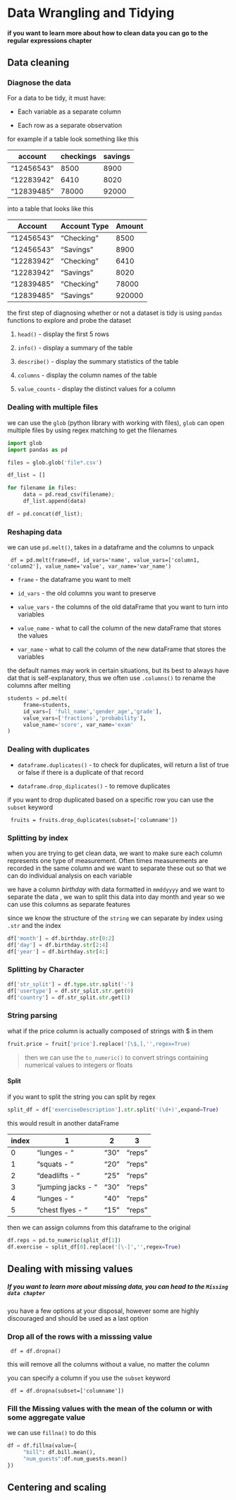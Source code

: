 # Data Wrangling and Tidying

#### if you want to learn more about how to clean data you can go to the regular expressions chapter


## Data cleaning

### Diagnose the data

For a data to be tidy, it must have:

-    Each variable as a separate column

-    Each row as a separate observation

for example if a table look something like this

| account    | checkings | savings |
| ---------- | --------- | ------- |
| “12456543” | 8500      | 8900    |
| “12283942” | 6410      | 8020    |
| “12839485” | 78000     | 92000   |

into a table that looks like this

| Account    | Account Type | Amount |
| ---------- | ------------ | ------ |
| “12456543” | “Checking”   | 8500   |
| “12456543” | “Savings”    | 8900   |
| “12283942” | “Checking”   | 6410   |
| “12283942” | “Savings”    | 8020   |
| “12839485” | “Checking”   | 78000  |
| “12839485” | “Savings”    | 920000 |

the first step of diagnosing whether or not a dataset is tidy is using `pandas` functions to explore and probe the dataset

1. `head()` - display the first 5 rows

2. `info()` - display a summary of the table

3. `describe()` - display the summary statistics of the table

4. `columns` - display the column names of the table

5. `value_counts` - display the distinct values for a column

### Dealing with multiple files

we can use the `glob` (python library with working with files), `glob` can open multiple files by using regex matching to get the filenames

```python
import glob
import pandas as pd

files = glob.glob('file*.csv')

df_list = []

for filename in files:
     data = pd.read_csv(filename);
     df_list.append(data)

df = pd.concat(df_list);

```

### Reshaping data

we can use `pd.melt()`, takes in a dataframe and the columns to unpack

     df = pd.melt(frame=df, id_vars='name', value_vars=['column1, 'column2'], value_name='value', var_name='var_name')

-    `frame` - the dataframe you want to melt

-    `id_vars` - the old columns you want to preserve

-    `value_vars` - the columns of the old dataFrame that you want to turn into variables

-    `value_name` - what to call the column of the new dataFrame that stores the values

-    `var_name` - what to call the column of the new dataFrame that stores the variables

the default names may work in certain situations, but its best to always have dat that is self-explanatory, thus we often use `.columns()` to rename the columns after melting

```python
students = pd.melt(
     frame=students,
     id_vars=[ 'full_name','gender_age','grade'],
     value_vars=['fractions','probability'],
     value_name='score', var_name='exam'
)

```

### Dealing with duplicates

-    `dataframe.duplicates()` - to check for duplicates, will return a list of true or false if there is a duplicate of that record

-    `dataframe.drop_diplicates()` - to remove duplicates

if you want to drop duplicated based on a specific row you can use the `subset` keyword

     fruits = fruits.drop_duplicates(subset=['columname'])

### Splitting by index

when you are trying to get clean data, we want to make sure each column represents one type of measurement. Often times measurements are recorded in the same column and we want to separate these out so that we can do individual analysis on each variable

we have a column _birthday_ with data formatted in `mmddyyyy` and we want to separate the data , we wan to split this data into day month and year so we can use this columns as separate features

since we know the structure of the `string` we can separate by index using `.str` and the index

```python
df['month'] = df.birthday.str[0:2]
df['day'] = df.birthday.str[2:4]
df['year'] = df.birthday.str[4:]
```

### Splitting by Character

```python
df['str_split'] = df.type.str.split('-')
df['usertype'] = df.str_split.str.get(0)
df['country'] = df.str_split.str.get(1)
```

### String parsing

what if the price column is actually composed of strings with $ in them

```python
fruit.price = fruit['price'].replace('[\$,],'',regex=True)
```

> then we can use the `to_numeric()` to convert strings containing numerical values to integers or floats

#### Split

if you want to split the string you can split by regex

```python
split_df = df['exerciseDescription'].str.split('(\d+)',expand=True)
```

this would result in another dataFrame

| index   | 1                  | 2    |3 |
| --- | ------------------ | ---- | ------ |
| 0   | “lunges - “        | “30” | “reps” |
| 1   | “squats - “        | “20” | “reps” |
| 2   | “deadlifts - “     | “25” | “reps” |
| 3   | “jumping jacks - “ | “30” | “reps” |
| 4   | “lunges - “        | “40” | “reps” |
| 5   | “chest flyes - “   | “15” | “reps” |

then we can assign columns from this dataframe to the original

```python
df.reps = pd.to_numeric(split_df[1])
df.exercise = split_df[0].replace('[\-]','',regex=True)
```

## Dealing with missing values

##### If you want to learn more about missing data, you can head to the `Missing data chapter`

you have a few options at your disposal, however some are highly discouraged and should be used as a last option

### Drop all of the rows with a misssing value

     df = df.dropna()

this will remove all the columns without a value, no matter the column

you can specify a column if you use the `subset` keyword

     df = df.dropna(subset=['columname'])

### Fill the Missing values with the mean of the column or with some aggregate value

we can use `fillna()` to do this 

```python
df = df.fillna(value={
     "bill": df.bill.mean(),
     "num_guests":df.num_guests.mean()
})
```

## Centering and scaling
